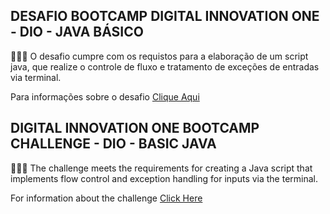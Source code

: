 ## DESAFIO BOOTCAMP DIGITAL INNOVATION ONE  - DIO - JAVA BÁSICO

👨🏻‍💻 O desafio cumpre com os requistos para a elaboração de um script java, que realize o controle de fluxo e tratamento de exceções de entradas via terminal.
<br>

Para informações sobre o desafio [Clique Aqui](https://github.com/digitalinnovationone/trilha-java-basico/tree/main/desafios/controle-fluxo)

## DIGITAL INNOVATION ONE BOOTCAMP CHALLENGE - DIO - BASIC JAVA
👨🏻‍💻 The challenge meets the requirements for creating a Java script that implements flow control and exception handling for inputs via the terminal.
<br>

For information about the challenge [Click Here](https://github.com/digitalinnovationone/trilha-java-basico/tree/main/desafios/controle-fluxo)
